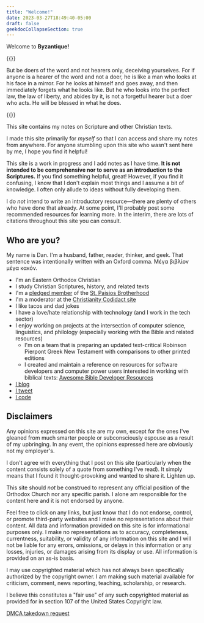 ```yaml
---
title: "Welcome!"
date: 2023-03-27T18:49:40-05:00
draft: false
geekdocCollapseSection: true
---
```


Welcome to **Byzantique!**

{{<hint type=important icon=gdoc_fire title="James 1:22-25 (BTV)">}}

But be doers of the word and not hearers only, deceiving yourselves. For if anyone is a hearer of the word and not a doer, he is like a man who looks at his face in a mirror. For he looks at himself and goes away, and then immediately forgets what he looks like. But he who looks into the perfect law, the law of liberty, and abides by it, is not a forgetful hearer but a doer who acts. He will be blessed in what he does.

{{</hint>}}

This site contains my notes on Scripture and other Christian texts.

I made this site primarily for *myself* so that I can access and share my notes from anywhere. For anyone stumbling upon this site who wasn't sent here by me, I hope you find it helpful!

This site is a work in progress and I add notes as I have time. **It is not intended to be comprehensive nor to serve as an introduction to the Scriptures.** If you find something helpful, great! However, if you find it confusing, I know that I don't explain most things and I assume a bit of knowledge. I often only allude to ideas without fully developing them. 

I do *not* intend to write an introductory resource&mdash;there are plenty of others who have done that already. At some point, I'll probably post some recommended resources for learning more. In the interim, there are lots of citations throughout this site you can consult.

## Who are you?

My name is Dan. I'm a husband, father, reader, thinker, and geek. That sentence was intentionally written with an Oxford comma. Μέγα βιβλίον μέγα κακόν.

- I'm an Eastern Orthodox Christian
- I study Christian Scriptures, history, and related texts
- I'm a [pledged member](https://www.stpaisiosbrotherhood.com/the-pledge) of the [St. Paisios Brotherhood](https://www.stpaisiosbrotherhood.com/)
- I'm a moderator at the [Christianity Codidact site](https://christianity.codidact.com)
- I like tacos and dad jokes
- I have a love/hate relationship with technology (and I work in the tech sector)
- I enjoy working on projects at the intersection of computer science, linguistics, and philology (especially working with the Bible and related resources)
  - I'm on a team that is preparing an updated text-critical Robinson Pierpont Greek New Testament with comparisons to other printed editions
  - I created and maintain a reference on resources for software developers and computer power users interested in working with biblical texts: [Awesome Bible Developer Resources](https://github.com/biblenerd/awesome-bible-developer-resources)
- [I blog](https://qohelet.io)
- [I tweet](https://twitter.com/qohelet_dan)
- [I code](https://github.com/biblenerd)

## Disclaimers

Any opinions expressed on this site are my own, except for the ones I've gleaned from much smarter people or subconsciously espouse as a result of my upbringing. In any event, the opinions expressed here are obviously not my employer's. 

I don't agree with everything that I post on this site (particularly when the content consists solely of a quote from something I've read). It simply means that I found it thought-provoking and wanted to share it. Lighten up.

This site should *not* be construed to represent any official position of the Orthodox Church nor any specific parish. I alone am responsible for the content here and it is not endorsed by anyone.

Feel free to click on any links, but just know that I do not endorse, control, or promote third-party websites and I make no representations about their content. All data and information provided on this site is for informational purposes only. I make no representations as to accuracy, completeness, currentness, suitability, or validity of any information on this site and I will not be liable for any errors, omissions, or delays in this information or any losses, injuries, or damages arising from its display or use. All information is provided on an as-is basis.

I may use copyrighted material which has not always been specifically authorized by the copyright owner. I am making such material available for criticism, comment, news reporting, teaching, scholarship, or research.

I believe this constitutes a "fair use" of any such copyrighted material as provided for in section 107 of the United States Copyright law.

[DMCA takedown request](/faqs/#please-take-down-copyrighted-material)
